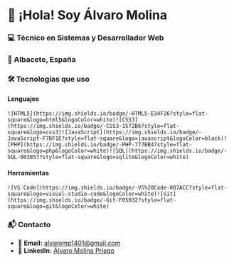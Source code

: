 # 👋 ¡Hola! Soy Álvaro Molina

### 💻 Técnico en Sistemas y Desarrollador Web

### 📍 Albacete, España

### 🛠️ Tecnologías que uso

#### Lenguajes

    ![HTML5](https://img.shields.io/badge/-HTML5-E34F26?style=flat-square&logo=html5&logoColor=white)![CSS3](https://img.shields.io/badge/-CSS3-1572B6?style=flat-square&logo=css3)![JavaScript](https://img.shields.io/badge/-JavaScript-F7DF1E?style=flat-square&logo=javascript&logoColor=black)![PHP](https://img.shields.io/badge/-PHP-777BB4?style=flat-square&logo=php&logoColor=white)![SQL](https://img.shields.io/badge/-SQL-003B57?style=flat-square&logo=sqlite&logoColor=white)

#### Herramientas

    ![VS Code](https://img.shields.io/badge/-VS%20Code-007ACC?style=flat-square&logo=visual-studio-code&logoColor=white)![Git](https://img.shields.io/badge/-Git-F05032?style=flat-square&logo=git&logoColor=white)

### 📬 Contacto

- 📧 **Email:** alvaromp1401@gmail.com
- 💼 **LinkedIn:** [Álvaro Molina Priego](https://www.linkedin.com/in/%C3%A1lvaro-molina-priego-24a021200/)
